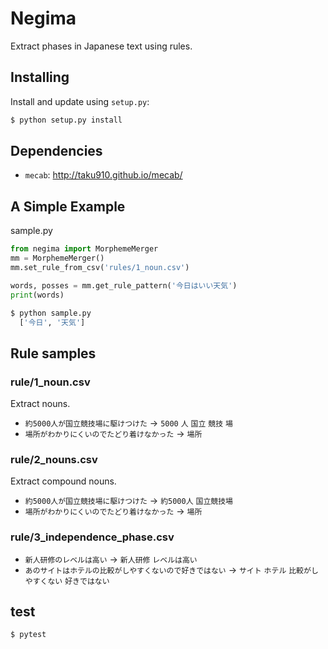 # Negima
Extract phases in Japanese text using rules.

## Installing


Install and update using `setup.py`:

```bash
$ python setup.py install
```




## Dependencies

- `mecab`: http://taku910.github.io/mecab/


## A Simple Example


sample.py

```python
from negima import MorphemeMerger
mm = MorphemeMerger()
mm.set_rule_from_csv('rules/1_noun.csv')

words, posses = mm.get_rule_pattern('今日はいい天気')
print(words)
```

```bash
$ python sample.py
  ['今日', '天気']
```

## Rule samples



### rule/1_noun.csv
Extract nouns.

- `約5000人が国立競技場に駆けつけた` -> `5000` `人` `国立` `競技` `場`
- `場所がわかりにくいのでたどり着けなかった` -> `場所`

### rule/2_nouns.csv
Extract compound nouns.

- `約5000人が国立競技場に駆けつけた` -> `約5000人` `国立競技場` 
- `場所がわかりにくいのでたどり着けなかった` -> `場所`


### rule/3_independence_phase.csv

- `新人研修のレベルは高い` -> `新人研修` `レベルは高い`
- `あのサイトはホテルの比較がしやすくないので好きではない` -> `サイト` `ホテル` `比較がしやすくない` `好きではない`



## test

```bash
$ pytest
```


